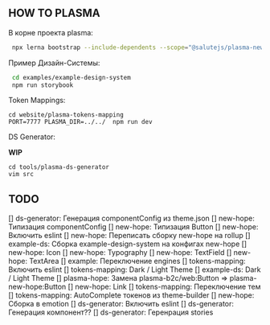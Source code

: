 ## HOW TO PLASMA

В корне проекта plasma:

```sh
 npx lerna bootstrap --include-dependents --scope="@salutejs/plasma-new-hope"
```

Пример Дизайн-Системы:

```sh
 cd examples/example-design-system
 npm run storybook
```

Token Mappings:

```
cd website/plasma-tokens-mapping
PORT=7777 PLASMA_DIR=../../  npm run dev
```

DS Generator:

**WIP**

```
cd tools/plasma-ds-generator
vim src
```

## TODO

[] ds-generator: Генерация componentConfig из theme.json
[] new-hope: Типизация componentConfig
[] new-hope: Типизация Button
[] new-hope: Включить eslint
[] new-hope: Переписать сборку new-hope на rollup
[] example-ds: Сборка example-design-system на конфигах new-hope
[] new-hope: Icon
[] new-hope: Typography
[] new-hope: TextField
[] new-hope: TextArea
[] example: Переключение engines
[] tokens-mapping: Включить eslint
[] tokens-mapping: Dark / Light Theme
[] example-ds: Dark / Light Theme
[] plasma-hope: Замена plasma-b2c/web:Button => plasma-new-hope:Button
[] new-hope: Link
[] tokens-mapping: Переключение тем
[] tokens-mapping: AutoComplete токенов из theme-builder
[] new-hope: Сборка в emotion
[] ds-generator: Включить eslint
[] ds-generator: Генерация компонент??
[] ds-generator: Геренрация stories
